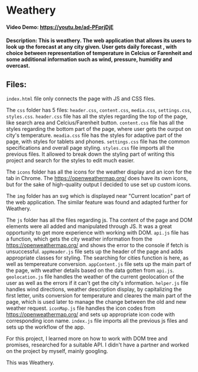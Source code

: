 # Weathery
#### Video Demo: https://youtu.be/ad-PFprjDjE
#### Description: This is weathery. The web application that allows its users to look up the forecast at any city given. User gets daily forecast , with choice between representation of temperature in Celcius or Farenheit and some additional information such as wind, pressure, humidity and overcast.

## Files:
```index.html``` file only connects the page with JS and CSS files.

The ```css``` folder has 5 files: ```header.css```, ```content.css```,  ```media.css```, ```settings.css```, ```styles.css```.
```header.css``` file has all the styles regarding the top of the page, like search area and Celcius/Farenheit button.
```content.css``` file has all the styles regarding the bottom part of the page, where user gets the ourput on city's temperature.
```meadia.css``` file has the styles for adaptive part of the page, with styles for tablets and phones.
```settings.css``` file has the common specifications and overall page styling.
```styles.css``` file imports all the previous files. It allowed to break down the styling part of writing this project and search for the styles to edit much easier.

The ```icons``` folder has all the icons for the weather display and an icon for the tab in Chrome. The https://openweathermap.org/ does have its own icons, but for the sake of high-quality output I decided to use set up custom icons. 

The ```img``` folder has an svg which is displayed near "Current location" part of the web application. The similar feature was found and adapted further for Weathery.

The ```js``` folder has all the files regarding js. Tha content of the page and DOM elements were all added and manipulated through JS. It was a great opportunity to get more experience with working with DOM. 
```api.js``` file has a function, which gets the city weather information from the https://openweathermap.org/ and shows the error to the console if fetch is unsuccessful.
```appHeader.js``` file sets up the header of the page and adds appropriate classes for styling. The searching for cities function is here, as well as tempereature conversion.
```appContent.js``` file sets up the main part of the page, with weather details based on the data gotten from ```api.js```.
```geolocation.js``` file handles the weather of the current geolocation of the user as well as the errors if it can't get the city's information.
```helper.js``` file handles wind directions, weather description display, by capitalizing the first letter, units conversion for temperature and cleares the main part of the page, which is used later to manage the change between the old and new weather request.
```iconMap.js``` file handles the icon codes from https://openweathermap.org/ and sets up appropriate icon code with corresponding icon name.
```index.js``` file imports all the previous js files and sets up the workflow of the app.

For this project, I learned more on how to work with DOM tree and promises, researched for a suitable API. I didn't have a partner and worked on the project by myself, mainly googling.

This was Weathery.
